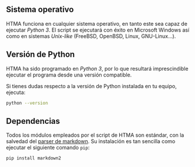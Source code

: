 
## Sistema operativo

HTMA funciona en cualquier sistema operativo, en tanto este sea capaz de ejecutar *Python 3*. El script se ejecutará con éxito en Microsoft Windows así como en sistemas *Unix-like* (FreeBSD, OpenBSD, Linux, GNU-Linux...).

## Versión de Python

HTMA ha sido programado en *Python 3*, por lo que resultará imprescindible ejecutar el programa desde una versión compatible. 

Si tienes dudas respecto a la versión de Python instalada en tu equipo, ejecuta: 

``` bash
python --version
```

## Dependencias

Todos los módulos empleados por el script de HTMA son estándar, con la salvedad del [parser de markdown](https://github.com/trentm/python-markdown2/?tab=readme-ov-file). Su instalación es tan sencilla como ejecutar el siguiente comando `pip`:

``` bash
pip install markdown2
```